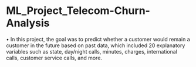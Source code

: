 # ML_Project_Telecom-Churn-Analysis

•	In this project, the goal was to predict whether a customer would remain a customer in the future based on past data, which included 20 explanatory variables such as state, day/night calls, minutes, charges, international calls, customer service calls, and more. 
